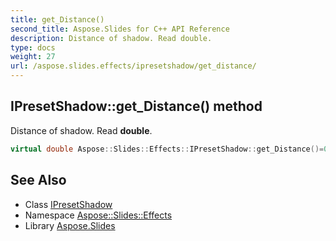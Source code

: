 ```yaml
---
title: get_Distance()
second_title: Aspose.Slides for C++ API Reference
description: Distance of shadow. Read double.
type: docs
weight: 27
url: /aspose.slides.effects/ipresetshadow/get_distance/
---
```

## IPresetShadow::get_Distance() method


Distance of shadow. Read **double**.

```cpp
virtual double Aspose::Slides::Effects::IPresetShadow::get_Distance()=0
```

## See Also

* Class [IPresetShadow](../)
* Namespace [Aspose::Slides::Effects](../../)
* Library [Aspose.Slides](../../../)